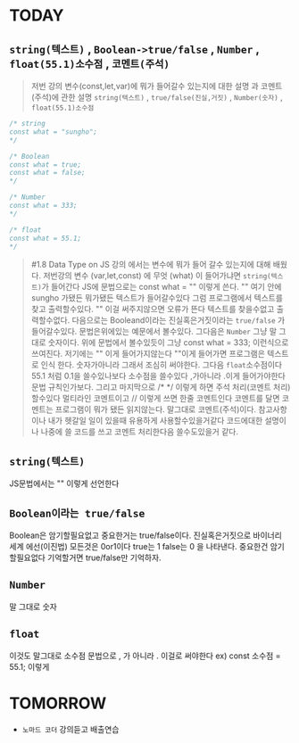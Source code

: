 # TODAY

## `string(텍스트)` , `Boolean->true/false` , `Number` , `float(55.1)소수점` , `코멘트(주석)`

> 저번 강의 변수(const,let,var)에 뭐가 들어갈수 있는지에 대한 설명 과 코멘트(주석)에 관한 설명 `string(텍스트)` , `true/false(진실,거짓)` , `Number(숫자)` , `float(55.1)소수점`  

```js
/* string
const what = "sungho";
*/

/* Boolean
const what = true;
const what = false;
*/

/* Number
const what = 333;
*/

/* float
const what = 55.1;
*/
```

>#1.8 Data Type on JS 강의 에서는 변수에 뭐가 들어 갈수 있는지에 대해 배웠다. 저번강의 변수 (var,let,const) 에 무엇 (what) 이 들어가냐면 `string(텍스트)`가 들어간다 JS에 문법으로는 const what = "" 이렇게 쓴다. "" 여기 안에 sungho 가됐든 뭐가됐든 텍스트가 들어갈수있다 그럼 프로그램에서 텍스트를 찾고 출력할수있다.  "" 이걸 써주지않으면 오류가 뜬다 텍스트를 찾을수없고 출력할수없다. 다음으로는 Booleand이라는 진실혹은거짓이라는 `true/false` 가 들어갈수있다.  문법은위에있는 예문에서 볼수있다.
그다음은 `Number` 그냥 말 그대로 숫자이다. 위에 문법에서 볼수있듯이 그냥 const what = 333; 이런식으로 쓰여진다. 저기에는 "" 이게 들어가지않는다 ""이게 들어가면 프로그램은 텍스트로 인식 한다. 숫자가아니라 그래서 조심히 써야한다. 그다음 `float`소수점이다 55.1 처럼 0.1을 쓸수있나보다  소수점을 쓸수있다 ,가아니라 .이게 들어가야한다  문법 규칙인가보다. 그리고 마지막으로  /*   */ 이렇게 하면 주석 처리(코멘트 처리) 할수있다 멀티라인 코멘트이고 // 이렇게 쓰면 한줄 코멘트인다  코멘트를 달면  코멘트는 프로그램이 뭐가 됐든 읽지않는다. 말그대로 코멘트(주석)이다. 참고사항이나 내가  헷갈일 일이 있을때 유용하게 사용할수있을거같다 코드에대한 설명이나 나중에 쓸 코드를 쓰고 코멘트 처리한다음 쓸수도있을거 같다.

## `string(텍스트)`
JS문법에서는 "" 이렇게 선언한다 

## `Boolean이라는 true/false`
Boolean은 암기할필요없고 중요한거는 true/false이다.
진실혹은거짓으로 바이너리 세계 에선(이진법) 모든것은 0or1이다 true는 1  false는 0 을 나타낸다. 중요한건 암기할필요없다 기억할거면 true/false만 기억하자.

## `Number`
말 그대로 숫자

## `float`
이것도 말그대로 소수점 문법으로 , 가 아니라 . 이걸로 써야한다 ex) const 소수점 = 55.1; 이렇게 




# TOMORROW
- `노마드 코더` 강의듣고 배출연습
  
 
